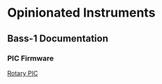# Opinionated Instruments
## Bass-1 Documentation

### PIC Firmware

[Rotary PIC](./rotpic/README.md)
